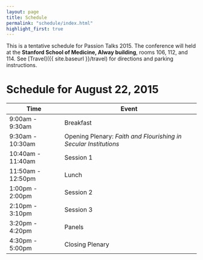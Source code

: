 ```yaml
---
layout: page
title: Schedule
permalink: "schedule/index.html"
highlight_first: true
---
```


This is a tentative schedule for Passion Talks 2015. The conference
will held at the **Stanford School of Medicine, Alway building**,
rooms 106, 112, and 114. See [Travel]({{ site.baseurl }}/travel) for
directions and parking instructions.

# Schedule for August 22, 2015

<table class="table table-striped">
  <thead>
    <tr>
      <th>Time</th>
      <th>Event</th>
    </tr>
  </thead>
  <tbody>
    <tr>
      <td>9:00am - 9:30am</td>
      <td>Breakfast</td>
    </tr>
    <tr>
      <td>9:30am - 10:30am</td>
      <td>Opening Plenary: <em>Faith and Flourishing in Secular Institutions</em></td>
    </tr>
    <tr>
      <td>10:40am - 11:40am</td>
      <td>Session 1</td>
    </tr>
    <tr>
      <td>11:50am - 12:50pm</td>
      <td>Lunch</td>
    </tr>
    <tr>
      <td>1:00pm - 2:00pm</td>
      <td>Session 2</td>
    </tr>
    <tr>
      <td>2:10pm - 3:10pm</td>
      <td>Session 3</td>
    </tr>
    <tr>
      <td>3:20pm - 4:20pm</td>
      <td>Panels</td>
    </tr>
    <tr>
      <td>4:30pm - 5:00pm</td>
      <td>Closing Plenary</td>
    </tr>
  </tbody>
</table>

<!-- | Time | Event | -->
<!-- | ------ | ------ | -->
<!-- | 9:00am - 9:30am | Breakfast | -->
<!-- | 9:30am - 10:30am | Opening Plenary: *Faith and Flourishing in Secular Institutions* | -->
<!-- | 10:40am - 11:40am | Session 1 | -->
<!-- | 11:50am - 12:50pm | Lunch | -->
<!-- | 1:00pm - 2:00pm | Session 2 | -->
<!-- | 2:10pm - 3:10pm | Session 3 | -->
<!-- | 3:20pm - 4:20pm | Panels | -->
<!-- | 4:30pm - 5:00pm | Closing Plenary | -->
